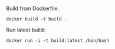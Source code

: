Build from Dockerfile.

```
docker build -t build .
```

Run latest build:

```
docker run -i -t build:latest /bin/bash
```
